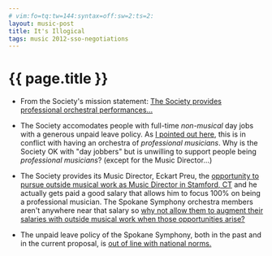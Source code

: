 ```yaml
---
# vim:fo=tq:tw=144:syntax=off:sw=2:ts=2:
layout: music-post
title: It's Illogical
tags: music 2012-sso-negotiations
---
```


{{ page.title }}
================

* From the Society's mission statement: [The Society provides professional orchestral performances...](http://www.spokanesymphony.org/11,mission)

* The Society accomodates people with full-time *non-musical* day jobs with a generous unpaid leave policy. As [I pointed out
  here](/2012/11/04/day-jobs.html), this is in conflict with having an orchestra of *professional musicians*. Why is the Society OK with "day
  jobbers" but is unwilling to support people being *professional musicians*? (except for the Music Director...)

* The Society provides its Music Director, Eckart Preu, the [opportunity to pursue outside musical work as Music Director in Stamford,
  CT](http://www.stamfordsymphony.org/about/musicDirector.html) and he actually gets paid a good salary that allows him to focus 100% on being a
  professional musician. The Spokane Symphony orchestra members aren't anywhere near that salary so [why not allow them to augment their
  salaries with outside musical work when those opportunities arise?](/2012/11/04/unpaid-leave.html)

* The unpaid leave policy of the Spokane Symphony, both in the past and in the current proposal, is [out of line with national
  norms.](/2012/11/09/fair-leave-policy.html)
